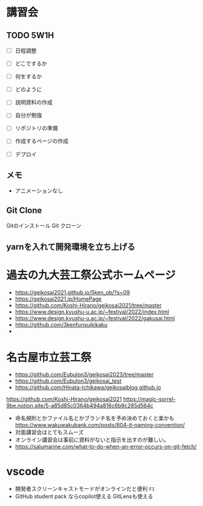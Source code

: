 # 講習会

## TODO 5W1H
- [ ] 日程調整
- [ ] どこでするか
- [ ] 何をするか
- [ ] どのように

- [ ] 説明資料の作成
- [ ] 自分が勉強
- [ ] リポジトリの準備
- [ ] 作成するページの作成
- [ ] デプロイ

## メモ
- アニメーションなし



## Git Clone
Gitのインストール
Git クローン

## yarnを入れて開発環境を立ち上げる

# 過去の九大芸工祭公式ホームページ
- https://geikosai2021.github.io/5ken_ob/?s=09
- https://geikosai2021.jp/HomePage
- https://github.com/Koshi-Hirano/geikosai2021/tree/master
- https://www.design.kyushu-u.ac.jp/~festival/2022/index.html
- https://www.design.kyushu-u.ac.jp/~festival/2022/gakusai.html
- https://github.com/3kenfunsuikikaku
- 

# 名古屋市立芸工祭
- https://github.com/Eubulon3/geikosai2023/tree/master
- https://github.com/Eubulon3/geikosai_test
- https://github.com/Hinata-Ichikawa/geikosaiblog.github.io


https://github.com/Koshi-Hirano/geikosai2021
https://magic-sorrel-9be.notion.site/5-a85d85c0364b494a816c6b9c285d564c

- 命名規則とかファイル名とかブランチ名を予め決めておくと楽かも
  https://www.wakuwakubank.com/posts/804-it-naming-convention/
- 対面講習会はとてもスムーズ
- オンライン講習会は事前に資料がないと指示を出すのが難しい。
- https://salumarine.com/what-to-do-when-an-error-occurs-on-git-fetch/

# vscode
- 開発者スクリーンキャストモードがオンラインだと便利 `F1`
- GitHub student pack ならcopilot使える GitLensも使える